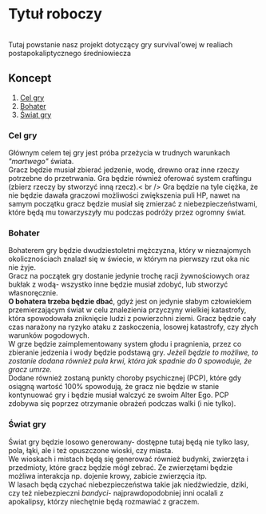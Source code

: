 <h1> Tytuł roboczy </h1> <br />
Tutaj powstanie nasz projekt dotyczący gry survival'owej w realiach postapokaliptycznego średniowiecza<br />

<h2>Koncept</h2>
<ol>
  <li><a href="#Cel">Cel gry</a></li>
  <li><a href="#Bohater">Bohater</a></li>
  <li><a href="#Swiat">Świat gry</a></li>
</ol>

<h3><a name="Cel">Cel gry</a></h3>

Głównym celem tej gry jest próba przeżycia w trudnych warunkach <i>"martwego"</i> świata.<br />
Gracz będzie musiał zbierać jedzenie, wodę, drewno oraz inne rzeczy potrzebne do przetrwania. Gra będzie również oferować system craftingu (zbierz rzeczy by stworzyć inną rzecz).< br />
Gra będzie na tyle ciężka, że nie będzie dawała graczowi możliwości zwiększenia puli HP, nawet na samym początku gracz będzie musiał się zmierzać z niebezpieczeństwami, które będą mu towarzyszyły mu podczas podróży przez ogromny świat.

<h3><a name="Bohater">Bohater</a></h3>

Bohaterem gry będzie dwudziestoletni mężczyzna, który w nieznajomych okolicznościach znalazł się w świecie, w którym na pierwszy rzut oka nic nie żyje.<br />
Gracz na początek gry dostanie jedynie trochę racji żywnościowych oraz bukłak z wodą- wszystko inne będzie musiał zdobyć, lub stworzyć własnoręcznie. <br />
<b>O bohatera trzeba będzie dbać</b>, gdyż jest on jedynie słabym człowiekiem przemierzającym świat w celu znalezienia przyczyny wielkiej katastrofy, która spowodowała zniknięcie ludzi z powierzchni ziemi. Gracz będzie cały czas narażony na ryzyko ataku z zaskoczenia, losowej katastrofy, czy złych warunków pogodowych.<br />
W grze będzie zaimplementowany system głodu i pragnienia, przez co zbieranie jedzenia i wody będzie podstawą gry. <i>Jeżeli będzie to możliwe, to zostanie dodana również pula krwi, która jak spadnie do 0 spowoduje, że gracz umrze.</i><br />
Dodane również zostaną punkty choroby psychicznej (PCP), które gdy osiągną wartość 100% spowodują, że gracz nie będzie w stanie kontynuować gry i będzie musiał walczyć ze swoim Alter Ego. PCP zdobywa się poprzez otrzymanie obrażeń podczas walki (i nie tylko).

<h3><a name="Swiat">Świat gry</a></h3>

Świat gry będzie losowo generowany- dostępne tutaj będą nie tylko lasy, pola, łąki, ale i też opuszczone wioski, czy miasta.<br />
We wioskach i mistach będą się generować również budynki, zwierzęta i przedmioty, które gracz będzie mógł zebrać. Ze zwierzętami będzie możliwa interakcja np. dojenie krowy, zabicie zwierzęcia itp.<br />
W lasach będą czychać niebezpieczeństwa takie jak niedźwiedzie, dziki, czy też niebezpieczni <i> bandyci</i>- najprawdopodobniej inni ocalali z apokalipsy, którzy niechętnie będą rozmawiać z graczem.

